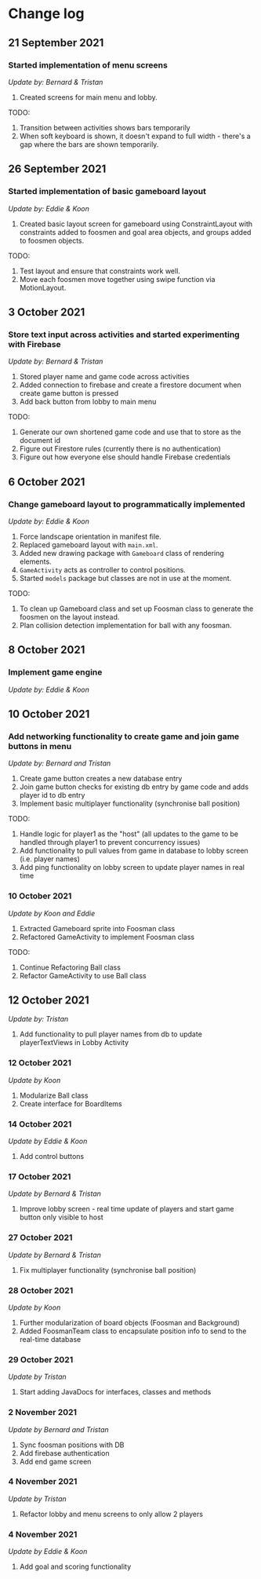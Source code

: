 # Change log

## 21 September 2021 
### Started implementation of menu screens
*Update by: Bernard & Tristan*
1. Created screens for main menu and lobby.

TODO:
1. Transition between activities shows bars temporarily
2. When soft keyboard is shown, it doesn't expand to full width - there's a gap where the bars are shown temporarily.

## 26 September 2021
### Started implementation of basic gameboard layout
*Update by: Eddie & Koon*
1. Created basic layout screen for gameboard using ConstraintLayout with constraints added to foosmen and goal area objects, and groups added to foosmen objects.

TODO:
1. Test layout and ensure that constraints work well.
2. Move each foosmen move together using swipe function via MotionLayout.

## 3 October 2021
### Store text input across activities and started experimenting with Firebase
*Update by: Bernard & Tristan*
1. Stored player name and game code across activities
2. Added connection to firebase and create a firestore document when create game button is pressed
3. Add back button from lobby to main menu

TODO:
1. Generate our own shortened game code and use that to store as the document id
2. Figure out Firestore rules (currently there is no authentication)
3. Figure out how everyone else should handle Firebase credentials

## 6 October 2021
### Change gameboard layout to programmatically implemented
*Update by: Eddie & Koon*
1. Force landscape orientation in manifest file.
2. Replaced gameboard layout with `main.xml`.
3. Added new drawing package with `Gameboard` class of rendering elements.
4. `GameActivity` acts as controller to control positions.
5. Started `models` package but classes are not in use at the moment.

TODO:
1. To clean up Gameboard class and set up Foosman class to generate the foosmen on the layout instead.
2. Plan collision detection implementation for ball with any foosman.

## 8 October 2021
### Implement game engine
*Update by: Eddie & Koon*

## 10 October 2021
### Add networking functionality to create game and join game buttons in menu
*Update by: Bernard and Tristan*
1. Create game button creates a new database entry
2. Join game button checks for existing db entry by game code and adds player id to db entry
3. Implement basic multiplayer functionality (synchronise ball position)

TODO:
1. Handle logic for player1 as the "host" (all updates to the game to be handled through player1 to prevent concurrency issues)
2. Add functionality to pull values from game in database to lobby screen (i.e. player names)
3. Add ping functionality on lobby screen to update player names in real time

### 10 October 2021
*Update by Koon and Eddie*
1. Extracted Gameboard sprite into Foosman class
2. Refactored GameActivity to implement Foosman class

TODO:
1. Continue Refactoring Ball class
2. Refactor GameActivity to use Ball class

## 12 October 2021
*Update by: Tristan*
1. Add functionality to pull player names from db to update playerTextViews in Lobby Activity

### 12 October 2021
*Update by Koon*
1. Modularize Ball class
2. Create interface for BoardItems

### 14 October 2021
*Update by Eddie & Koon*
1. Add control buttons

### 17 October 2021
*Update by Bernard & Tristan*
1. Improve lobby screen - real time update of players and start game button only visible to host

### 27 October 2021
*Update by Bernard & Tristan*
1. Fix multiplayer functionality (synchronise ball position)

### 28 October 2021
*Update by Koon*
1. Further modularization of board objects (Foosman and Background)
2. Added FoosmanTeam class to encapsulate position info to send to the real-time database

### 29 October 2021
*Update by Tristan*
1. Start adding JavaDocs for interfaces, classes and methods 

### 2 November 2021
*Update by Bernard and Tristan*
1. Sync foosman positions with DB
2. Add firebase authentication
3. Add end game screen

### 4 November 2021
*Update by Tristan*
1. Refactor lobby and menu screens to only allow 2 players

### 4 November 2021
*Update by Eddie & Koon*
1. Add goal and scoring functionality